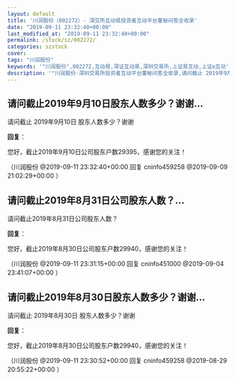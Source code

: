 ```yaml
---
layout: default
title: '川润股份（002272）- 深交所互动易投资者互动平台董秘问答全收录'
date: "2019-09-11 23:32:40+00:00"
last_modified_at: "2019-09-11 23:32:40+00:00"
permalink: /stock/sz/002272/
categories: szstock
cover: 
tags: "川润股份"
keywords: '"川润股份",002272,互动易,深证互动易,深圳交易所,上证易互动,上证e互动'
description: '"川润股份-深圳交易所投资者互动平台董秘问答全收录,请问截止 2019年9月10日 股东人数多少？谢谢"'
---
```


## 请问截止2019年9月10日股东人数多少？谢谢...

请问截止 2019年9月10日 股东人数多少？谢谢

**回复**：

您好，截止2019年9月10日公司股东户数29395，感谢您的关注！ 

（川润股份  @2019-09-11 23:32:40+00:00 回复 cninfo459258  @2019-09-09 21:02:29+00:00 ）

## 请问截止2019年8月31日公司股东人数？...

请问截止2019年8月31日公司股东人数？

**回复**：

您好，截止2019年8月30日公司股东户数29940，感谢您的关注！ 

（川润股份  @2019-09-11 23:31:15+00:00 回复 cninfo451000  @2019-09-04 23:41:07+00:00 ）

## 请问截止2019年8月30日股东人数多少？谢谢...

请问截止 2019年8月30日 股东人数多少？谢谢

**回复**：

您好，截止2019年8月30日公司股东户数29940，感谢您的关注！ 

（川润股份  @2019-09-11 23:30:52+00:00 回复 cninfo459258  @2019-08-29 20:55:22+00:00 ）

